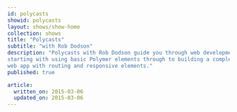 ```yaml
---
id: polycasts
showid: polycasts
layout: shows/show-home
collection: shows
title: "Polycasts"
subtitle: "with Rob Dodson"
description: "Polycasts with Rob Dodson guide you through web development with Polymer,
starting with using basic Polymer elements through to building a complete
web app with routing and responsive elements."
published: true

article:
  written_on: 2015-03-06
  updated_on: 2015-03-06
---
```



